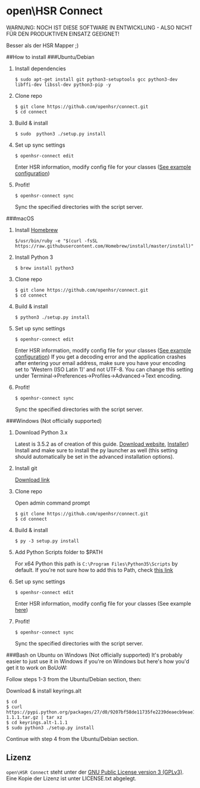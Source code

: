 # open\HSR Connect

WARNUNG: NOCH IST DIESE SOFTWARE IN ENTWICKLUNG - ALSO NICHT FÜR DEN PRODUKTIVEN EINSATZ GEEIGNET!

Besser als der HSR Mapper ;)

##How to install
###Ubuntu/Debian
1. Install dependencies

    ```
    $ sudo apt-get install git python3-setuptools gcc python3-dev libffi-dev libssl-dev python3-pip -y
    ```

2. Clone repo

    ```
    $ git clone https://github.com/openhsr/connect.git
    $ cd connect
    ```
	
3. Build & install

    ```
    $ sudo  python3 ./setup.py install
    ```
	
4. Set up sync settings

    ```
    $ openhsr-connect edit
    ```
	
    Enter HSR information, modify config file for your classes ([See example configuration](https://github.com/openhsr/connect/blob/master/docs/config.example.yaml))

5. Profit!

    ```
    $ openhsr-connect sync
    ```
	
    Sync the specified directories with the script server.


###macOS
1. Install [Homebrew](http://brew.sh/)

    ```
    $/usr/bin/ruby -e "$(curl -fsSL https://raw.githubusercontent.com/Homebrew/install/master/install)"
    ```
	

2. Install Python 3

    ```
    $ brew install python3
    ```

3. Clone repo

    ```
    $ git clone https://github.com/openhsr/connect.git
    $ cd connect
    ```

	
4. Build & install

    ```
    $ python3 ./setup.py install
    ```

	
5. Set up sync settings

    ```
    $ openhsr-connect edit
    ```
	
    Enter HSR information, modify config file for your classes ([See example configuration](https://github.com/openhsr/connect/blob/master/docs/config.example.yaml))
    If you get a decoding error and the application crashes after entering your email address, make sure you have your encoding set to 'Western (ISO Latin 1)' and not UTF-8. You can change this setting under Terminal->Preferences->Profiles->Advanced->Text encoding.

6. Profit!

    ```
    $ openhsr-connect sync
    ```
	
    Sync the specified directories with the script server.


###Windows (Not officially supported)
1. Download Python 3.x

    Latest is 3.5.2 as of creation of this guide. [Download website](https://www.python.org/downloads/release/python-352/), [Installer](https://www.python.org/ftp/python/3.5.2/python-3.5.2-amd64.exe))
    Install and make sure to install the py launcher as well (this setting should automatically be set in the advanced installation options).

2. Install git

    [Download link](https://git-scm.com/download/win)

3. Clone repo

    Open admin command prompt

    ```
    $ git clone https://github.com/openhsr/connect.git
    $ cd connect
    ```
	

4. Build & install

    ```
    $ py -3 setup.py install
    ```
	

5. Add Python Scripts folder to $PATH

    For x64 Python this path is ```C:\Program Files\Python35\Scripts``` by default. If you're not sure how to add this to Path, check [this link](http://www.computerhope.com/issues/ch000549.htm)

6. Set up sync settings

    ```
    $ openhsr-connect edit
    ```
	
    Enter HSR information, modify config file for your classes (See example [here](https://github.com/openhsr/connect/blob/master/docs/config.example.yaml))

7. Profit!

    ```
    $ openhsr-connect sync
    ```
	
    Sync the specified directories with the script server.

###Bash on Ubuntu on Windows (Not officially supported)
It's probably easier to just use it in Windows if you're on Windows but here's how you'd get it to work on BoUoW:

Follow steps 1-3 from the Ubuntu/Debian section, then:

Download & install keyrings.alt

```
$ cd
$ curl https://pypi.python.org/packages/27/d0/9207bf58de11735fe2239deaecb9eae1084e2887077a700ac8aa27bd8159/keyrings.alt-1.1.1.tar.gz | tar xz
$ cd keyrings.alt-1.1.1
$ sudo python3 ./setup.py install
```

Continue with step 4 from the Ubuntu/Debian section.


 
## Lizenz

```open\HSR Connect``` steht unter der [GNU Public License version 3 (GPLv3)](https://www.gnu.org/licenses/gpl-3.0.html). Eine Kopie der Lizenz ist unter LICENSE.txt abgelegt.
